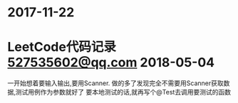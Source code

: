 2017-11-22
==
  LeetCode代码记录
  527535602@qq.com
2018-05-04
==
  一开始想着要输入输出,要用Scanner.
  做的多了发现完全不需要用Scanner获取数据,测试用例作为参数就好了
  要本地测试的话,就再写个@Test去调用要测试的函数
